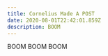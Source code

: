 ```yaml
---
title: Cornelius Made A POST
date: 2020-08-01T22:42:01.859Z
description: BOOM
---
```

BOOM BOOM BOOM